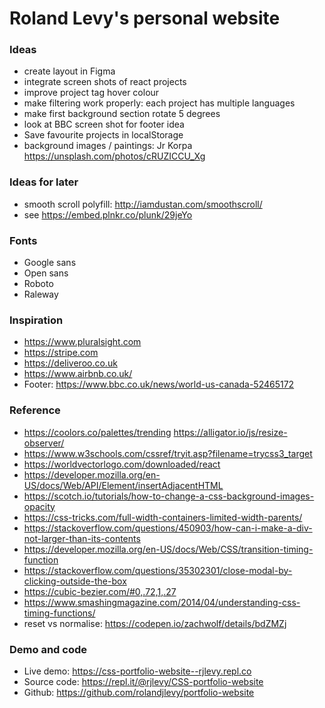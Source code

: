 # Roland Levy's personal website


### Ideas
- create layout in Figma
- integrate screen shots of react projects
- improve project tag hover colour
- make filtering work properly: each project has multiple languages
- make first background section rotate 5 degrees
- look at BBC screen shot for footer idea
- Save favourite projects in localStorage
- background images / paintings: Jr Korpa https://unsplash.com/photos/cRUZICCU_Xg

### Ideas for later
- smooth scroll polyfill: http://iamdustan.com/smoothscroll/
- see https://embed.plnkr.co/plunk/29jeYo

### Fonts
- Google sans
- Open sans
- Roboto
- Raleway

### Inspiration
- https://www.pluralsight.com
- https://stripe.com
- https://deliveroo.co.uk
- https://www.airbnb.co.uk/
- Footer: https://www.bbc.co.uk/news/world-us-canada-52465172

### Reference
- https://coolors.co/palettes/trending
https://alligator.io/js/resize-observer/
- https://www.w3schools.com/cssref/tryit.asp?filename=trycss3_target
- https://worldvectorlogo.com/downloaded/react
- https://developer.mozilla.org/en-US/docs/Web/API/Element/insertAdjacentHTML
- https://scotch.io/tutorials/how-to-change-a-css-background-images-opacity
- https://css-tricks.com/full-width-containers-limited-width-parents/
- https://stackoverflow.com/questions/450903/how-can-i-make-a-div-not-larger-than-its-contents
- https://developer.mozilla.org/en-US/docs/Web/CSS/transition-timing-function
- https://stackoverflow.com/questions/35302301/close-modal-by-clicking-outside-the-box
- https://cubic-bezier.com/#0,.72,1,.27
- https://www.smashingmagazine.com/2014/04/understanding-css-timing-functions/
- reset vs normalise: https://codepen.io/zachwolf/details/bdZMZj

### Demo and code
- Live demo: https://css-portfolio-website--rjlevy.repl.co
- Source code: https://repl.it/@rjlevy/CSS-portfolio-website
- Github: https://github.com/rolandjlevy/portfolio-website